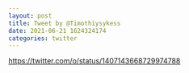```yaml
--- 
layout: post 
title: Tweet by @Timothiysykess 
date: 2021-06-21 1624324174 
categories: twitter 
--- 
```

https://twitter.com/o/status/1407143668729974788
